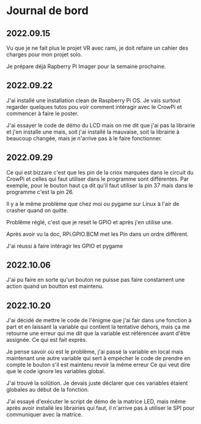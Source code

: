 # Journal de bord

## 2022.09.15
Vu que je ne fait plus le projet VR avec rami, je doit refaire un cahier des charges pour mon projet solo.

Je prépare déjà Rapberry Pi Imager pour la semaine prochaine.

## 2022.09.22
J'ai installé une installation clean de Raspberry Pi OS. Je vais surtout regarder quelques tutos pou voir comment intéragir avec le CrowPi et commencer à faire le poster.

J'ai essayer le code de démo du LCD mais on me dit que j'ai pas la librairie et j'en installe une mais, soit j'ai installé la mauvaise, soit la librairie à beaucoup changée, mais je n'arrive pas à le faire fonctionner.

## 2022.09.29
Ce qui est bizzare c'est que les pin de la criox  marquées dans le circuit du CrowPi et celles qui faut utiliser dans le programme sont différentes. Par exemple, pour le bouton haut ça dit qu'il faut utiliser la pin 37 mais dans le programme c'est la pin 26.

Il y a le même problème que chez moi ou pygame sur Linux à l'air de crasher quand on quitte.

Problême réglé, c'est que je reset le GPIO et après j'en utilise une.

Après avoir vu la doc, RPi.GPIO.BCM met les Pin dans un ordre différent.

J'ai réussi à faire intéragir les GPIO et pygame

## 2022.10.06
J'ai pu faire en sorte qu'un bouton ne puisse pas faire constament une action quand un boutton est maintenu.

## 2022.10.20
J'ai décidé de mettre le code de l'énigme que j'ai fair dans une fonction à part et en laissant la variable qui contient la tentative dehors, mais ça me retourne une erreur qui me dit que la variable est référencée avant d'être assignée. Ce qui est fait exprès.

Je pense savoir où est le problème, j'ai passé la variable en local mais maintenant une autre variable qui sert à empécher le code de prendre en compte le bouton s'il est maintenu revoir la même erreur Ce qui veut dire que le code ignore les variables global.

J'ai trouvé la solûtion. Je devais juste déclarer que ces variables étaient globales au début de la fonction.

J'ai essayé d'exécuter le script de démo de la matrice LED, mais même après avoir installé les librairies qui faut, il n'arrive pas à utiliser le SPI pour communiquer avec la matrice.
